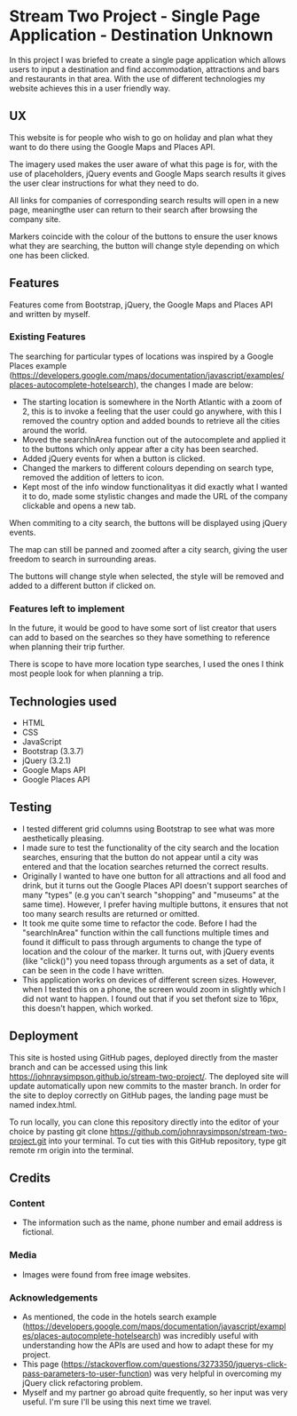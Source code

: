 # Stream Two Project - Single Page Application - Destination Unknown

In this project I was briefed to create a single page application which allows users to input a destination and find accommodation, attractions and bars and restaurants in that area. With the use of different technologies my website achieves this in a user friendly way.

## UX

This website is for people who wish to go on holiday and plan what they want to do there using the Google Maps and Places API.

The imagery used makes the user aware of what this page is for, with the use of placeholders, jQuery events and Google Maps search results it gives the user clear instructions for what they need to do.

All links for companies of corresponding search results will open in a new page, meaningthe user can return to their search after browsing the company site.

Markers coincide with the colour of the buttons to ensure the user knows what they are searching, the button will change style depending on which one has been clicked.

## Features

Features come from Bootstrap, jQuery, the Google Maps and Places API and written by myself.

### Existing Features

The searching for particular types of locations was inspired by a Google Places example (https://developers.google.com/maps/documentation/javascript/examples/places-autocomplete-hotelsearch), the changes I made are below:
* The starting location is somewhere in the North Atlantic with a zoom of 2, this is to invoke a feeling that the user could go anywhere, with this I removed the country option and added bounds to retrieve all the cities around the world.
* Moved the searchInArea function out of the autocomplete and applied it to the buttons which only appear after a city has been searched.
* Added jQuery events for when a button is clicked.
* Changed the markers to different colours depending on search type, removed the addition of letters to icon.
* Kept most of the info window functionalityas it did exactly what I wanted it to do, made some stylistic changes and made the URL of the company clickable and opens a new tab.

When commiting to a city search, the buttons will be displayed using jQuery events.

The map can still be panned and zoomed after a city search, giving the user freedom to search in surrounding areas.

The buttons will change style when selected, the style will be removed and added to a different button if clicked on.

### Features left to implement

In the future, it would be good to have some sort of list creator that users can add to based on the searches so they have something to reference when planning their trip further.

There is scope to have more location type searches, I used the ones I think most people look for when planning a trip.

## Technologies used

* HTML
* CSS
* JavaScript
* Bootstrap (3.3.7)
* jQuery (3.2.1)
* Google Maps API
* Google Places API

## Testing

* I tested different grid columns using Bootstrap to see what was more aesthetically pleasing.
* I made sure to test the functionality of the city search and the location searches, ensuring that the button do not appear until a city was entered and that the location searches returned the correct results.
* Originally I wanted to have one button for all attractions and all food and drink, but it turns out the Google Places API doesn't support searches of many "types" (e.g you can't search "shopping" and "museums" at the same time). However, I prefer having multiple buttons, it ensures that not too many search results are returned or omitted.
* It took me quite some time to refactor the code. Before I had the "searchInArea" function within the call functions multiple times and found it difficult to pass through arguments to change the type of location and the colour of the marker. It turns out, with jQuery events (like "click()") you need topass through arguments as a set of data, it can be seen in the code I have written.
* This application works on devices of different screen sizes. However, when I tested this on a phone, the screen would zoom in slightly which I did not want to happen. I found out that if you set thefont size to 16px, this doesn't happen, which worked.

## Deployment

This site is hosted using GitHub pages, deployed directly from the master branch and can be accessed using this link https://johnraysimpson.github.io/stream-two-project/. The deployed site will update automatically upon new commits to the master branch. In order for the site to deploy correctly on GitHub pages, the landing page must be named index.html.

To run locally, you can clone this repository directly into the editor of your choice by pasting git clone https://github.com/johnraysimpson/stream-two-project.git into your terminal. To cut ties with this GitHub repository, type git remote rm origin into the terminal.

## Credits

### Content

* The information such as the name, phone number and email address is fictional.

### Media

* Images were found from free image websites.

### Acknowledgements

* As mentioned, the code in the hotels search example (https://developers.google.com/maps/documentation/javascript/examples/places-autocomplete-hotelsearch) was incredibly useful with understanding how the APIs are used and how to adapt these for my project.
* This page (https://stackoverflow.com/questions/3273350/jquerys-click-pass-parameters-to-user-function) was very helpful in overcoming my jQuery click refactoring problem.
* Myself and my partner go abroad quite frequently, so her input was very useful. I'm sure I'll be using this next time we travel.